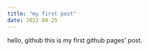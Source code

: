 ```yaml
---
title: "my first post"
date: 2022-08-25
---
```


hello, github
this is my first github pages' post.
